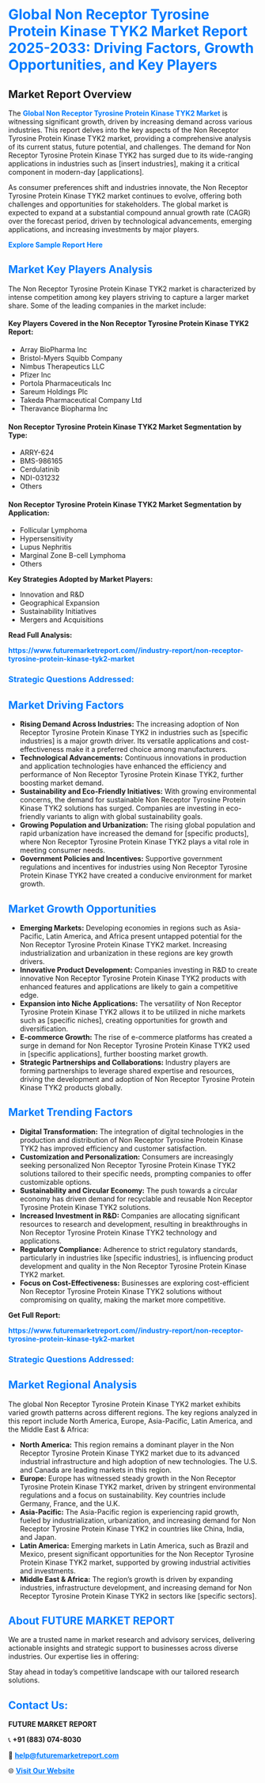 <h1 style="color: #007BFF;">Global Non Receptor Tyrosine Protein Kinase TYK2 Market Report 2025-2033: Driving Factors, Growth Opportunities, and Key Players</h1>

<section id="overview">
<h2>Market Report Overview</h2>
<p>The <a href="https://www.futuremarketreport.com//industry-report/non-receptor-tyrosine-protein-kinase-tyk2-market" style="color: #007BFF; text-decoration: none;"><strong>Global Non Receptor Tyrosine Protein Kinase TYK2 Market</strong></a> is witnessing significant growth, driven by increasing demand across various industries. This report delves into the key aspects of the Non Receptor Tyrosine Protein Kinase TYK2 market, providing a comprehensive analysis of its current status, future potential, and challenges. The demand for Non Receptor Tyrosine Protein Kinase TYK2 has surged due to its wide-ranging applications in industries such as [insert industries], making it a critical component in modern-day [applications].</p>
<p>As consumer preferences shift and industries innovate, the Non Receptor Tyrosine Protein Kinase TYK2 market continues to evolve, offering both challenges and opportunities for stakeholders. The global market is expected to expand at a substantial compound annual growth rate (CAGR) over the forecast period, driven by technological advancements, emerging applications, and increasing investments by major players.</p>
</section>

<section id="overview">
<p><a href="https://www.futuremarketreport.com//request-sample/reportId=53614" style="color: #007BFF; text-decoration: none;"><strong>Explore Sample Report Here</strong></a></p>
</section>

<section id="key-players">
<h2 style="color: #007BFF;">Market Key Players Analysis</h2>
<p>The Non Receptor Tyrosine Protein Kinase TYK2 market is characterized by intense competition among key players striving to capture a larger market share. Some of the leading companies in the market include:</p>
<h4>Key Players Covered in the Non Receptor Tyrosine Protein Kinase TYK2 Report:</h4>
<ul><li>Array BioPharma Inc</li><li>Bristol-Myers Squibb Company</li><li>Nimbus Therapeutics LLC</li><li>Pfizer Inc</li><li>Portola Pharmaceuticals Inc</li><li>Sareum Holdings Plc</li><li>Takeda Pharmaceutical Company Ltd</li><li>Theravance Biopharma Inc</li></ul>
<h4>Non Receptor Tyrosine Protein Kinase TYK2 Market Segmentation by Type:</h4>
<ul><li>ARRY-624</li><li>BMS-986165</li><li>Cerdulatinib</li><li>NDI-031232</li><li>Others</li></ul>

<h4>Non Receptor Tyrosine Protein Kinase TYK2 Market Segmentation by Application:</h4>
<ul><li>Follicular Lymphoma</li><li>Hypersensitivity</li><li>Lupus Nephritis</li><li>Marginal Zone B-cell Lymphoma</li><li>Others</li></ul>
<p><strong>Key Strategies Adopted by Market Players:</strong></p>
<ul>
<li>Innovation and R&D</li>
<li>Geographical Expansion</li>
<li>Sustainability Initiatives</li>
<li>Mergers and Acquisitions</li>
</ul>
</section>

<section>
<p><strong>Read Full Analysis: </strong></p><a href="https://www.futuremarketreport.com//industry-report/non-receptor-tyrosine-protein-kinase-tyk2-market" style="color: #007BFF; text-decoration: none;"><strong>https://www.futuremarketreport.com//industry-report/non-receptor-tyrosine-protein-kinase-tyk2-market</strong></a>
<h3 style="color: #007BFF;">Strategic Questions Addressed:</h3>
</section>

<section id="driving-factors">
<h2 style="color: #007BFF;">Market Driving Factors</h2>
<ul>
<li><strong>Rising Demand Across Industries:</strong> The increasing adoption of Non Receptor Tyrosine Protein Kinase TYK2 in industries such as [specific industries] is a major growth driver. Its versatile applications and cost-effectiveness make it a preferred choice among manufacturers.</li>
<li><strong>Technological Advancements:</strong> Continuous innovations in production and application technologies have enhanced the efficiency and performance of Non Receptor Tyrosine Protein Kinase TYK2, further boosting market demand.</li>
<li><strong>Sustainability and Eco-Friendly Initiatives:</strong> With growing environmental concerns, the demand for sustainable Non Receptor Tyrosine Protein Kinase TYK2 solutions has surged. Companies are investing in eco-friendly variants to align with global sustainability goals.</li>
<li><strong>Growing Population and Urbanization:</strong> The rising global population and rapid urbanization have increased the demand for [specific products], where Non Receptor Tyrosine Protein Kinase TYK2 plays a vital role in meeting consumer needs.</li>
<li><strong>Government Policies and Incentives:</strong> Supportive government regulations and incentives for industries using Non Receptor Tyrosine Protein Kinase TYK2 have created a conducive environment for market growth.</li>
</ul>
</section>

<section id="growth-opportunities">
<h2 style="color: #007BFF;">Market Growth Opportunities</h2>
<ul>
<li><strong>Emerging Markets:</strong> Developing economies in regions such as Asia-Pacific, Latin America, and Africa present untapped potential for the Non Receptor Tyrosine Protein Kinase TYK2 market. Increasing industrialization and urbanization in these regions are key growth drivers.</li>
<li><strong>Innovative Product Development:</strong> Companies investing in R&D to create innovative Non Receptor Tyrosine Protein Kinase TYK2 products with enhanced features and applications are likely to gain a competitive edge.</li>
<li><strong>Expansion into Niche Applications:</strong> The versatility of Non Receptor Tyrosine Protein Kinase TYK2 allows it to be utilized in niche markets such as [specific niches], creating opportunities for growth and diversification.</li>
<li><strong>E-commerce Growth:</strong> The rise of e-commerce platforms has created a surge in demand for Non Receptor Tyrosine Protein Kinase TYK2 used in [specific applications], further boosting market growth.</li>
<li><strong>Strategic Partnerships and Collaborations:</strong> Industry players are forming partnerships to leverage shared expertise and resources, driving the development and adoption of Non Receptor Tyrosine Protein Kinase TYK2 products globally.</li>
</ul>
</section>

<section id="trending-factors">
<h2 style="color: #007BFF;">Market Trending Factors</h2>
<ul>
<li><strong>Digital Transformation:</strong> The integration of digital technologies in the production and distribution of Non Receptor Tyrosine Protein Kinase TYK2 has improved efficiency and customer satisfaction.</li>
<li><strong>Customization and Personalization:</strong> Consumers are increasingly seeking personalized Non Receptor Tyrosine Protein Kinase TYK2 solutions tailored to their specific needs, prompting companies to offer customizable options.</li>
<li><strong>Sustainability and Circular Economy:</strong> The push towards a circular economy has driven demand for recyclable and reusable Non Receptor Tyrosine Protein Kinase TYK2 solutions.</li>
<li><strong>Increased Investment in R&D:</strong> Companies are allocating significant resources to research and development, resulting in breakthroughs in Non Receptor Tyrosine Protein Kinase TYK2 technology and applications.</li>
<li><strong>Regulatory Compliance:</strong> Adherence to strict regulatory standards, particularly in industries like [specific industries], is influencing product development and quality in the Non Receptor Tyrosine Protein Kinase TYK2 market.</li>
<li><strong>Focus on Cost-Effectiveness:</strong> Businesses are exploring cost-efficient Non Receptor Tyrosine Protein Kinase TYK2 solutions without compromising on quality, making the market more competitive.</li>
</ul>
</section>

<section>
<p><strong>Get Full Report: </strong></p><a href="https://www.futuremarketreport.com//industry-report/non-receptor-tyrosine-protein-kinase-tyk2-market" style="color: #007BFF; text-decoration: none;"><strong>https://www.futuremarketreport.com//industry-report/non-receptor-tyrosine-protein-kinase-tyk2-market</strong></a>
<h3 style="color: #007BFF;">Strategic Questions Addressed:</h3>
</section>


<section id="regional-analysis">
<h2 style="color: #007BFF;">Market Regional Analysis</h2>
<p>The global Non Receptor Tyrosine Protein Kinase TYK2 market exhibits varied growth patterns across different regions. The key regions analyzed in this report include North America, Europe, Asia-Pacific, Latin America, and the Middle East & Africa:</p>
<ul>
<li><strong>North America:</strong> This region remains a dominant player in the Non Receptor Tyrosine Protein Kinase TYK2 market due to its advanced industrial infrastructure and high adoption of new technologies. The U.S. and Canada are leading markets in this region.</li>
<li><strong>Europe:</strong> Europe has witnessed steady growth in the Non Receptor Tyrosine Protein Kinase TYK2 market, driven by stringent environmental regulations and a focus on sustainability. Key countries include Germany, France, and the U.K.</li>
<li><strong>Asia-Pacific:</strong> The Asia-Pacific region is experiencing rapid growth, fueled by industrialization, urbanization, and increasing demand for Non Receptor Tyrosine Protein Kinase TYK2 in countries like China, India, and Japan.</li>
<li><strong>Latin America:</strong> Emerging markets in Latin America, such as Brazil and Mexico, present significant opportunities for the Non Receptor Tyrosine Protein Kinase TYK2 market, supported by growing industrial activities and investments.</li>
<li><strong>Middle East & Africa:</strong> The region’s growth is driven by expanding industries, infrastructure development, and increasing demand for Non Receptor Tyrosine Protein Kinase TYK2 in sectors like [specific sectors].</li>
</ul>
</section>

<footer>
<h2 style="color: #007BFF;">About FUTURE MARKET REPORT</h2>
<p>We are a trusted name in market research and advisory services, delivering actionable insights and strategic support to businesses across diverse industries. Our expertise lies in offering:</p>

<p>Stay ahead in today’s competitive landscape with our tailored research solutions.</p>

<h2 style="color: #007BFF;">Contact Us:</h2>
<p><strong>FUTURE MARKET REPORT</strong></p>
<p>📞 <strong>+91 (883) 074-8030</strong></p>
<p>📧 <strong><a href="mailto:help@futuremarketreport.com" style="color: #007BFF;">help@futuremarketreport.com</a></strong></p>
<p>🌐 <strong><a href="https://www.futuremarketreport.com/" style="color: #007BFF;">Visit Our Website</a></strong></p>
</footer>